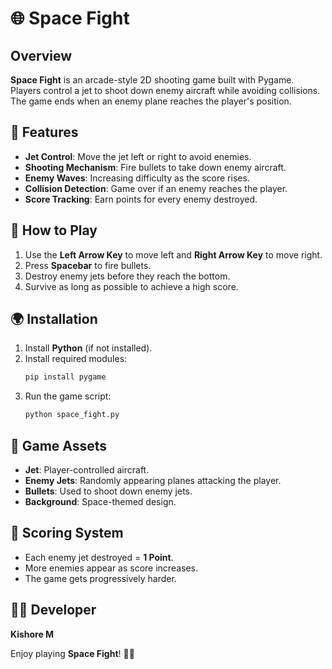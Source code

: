 # 🌐 Space Fight

## Overview
**Space Fight** is an arcade-style 2D shooting game built with Pygame. Players control a jet to shoot down enemy aircraft while avoiding collisions. The game ends when an enemy plane reaches the player's position.

## 🌟 Features
- **Jet Control**: Move the jet left or right to avoid enemies.
- **Shooting Mechanism**: Fire bullets to take down enemy aircraft.
- **Enemy Waves**: Increasing difficulty as the score rises.
- **Collision Detection**: Game over if an enemy reaches the player.
- **Score Tracking**: Earn points for every enemy destroyed.

## 📝 How to Play
1. Use the **Left Arrow Key** to move left and **Right Arrow Key** to move right.
2. Press **Spacebar** to fire bullets.
3. Destroy enemy jets before they reach the bottom.
4. Survive as long as possible to achieve a high score.

## 🌍 Installation
1. Install **Python** (if not installed).
2. Install required modules:
   ```bash
   pip install pygame
   ```
3. Run the game script:
   ```bash
   python space_fight.py
   ```

## 🚀 Game Assets
- **Jet**: Player-controlled aircraft.
- **Enemy Jets**: Randomly appearing planes attacking the player.
- **Bullets**: Used to shoot down enemy jets.
- **Background**: Space-themed design.

## 🎯 Scoring System
- Each enemy jet destroyed = **1 Point**.
- More enemies appear as score increases.
- The game gets progressively harder.


## 👨‍💻 Developer
**Kishore M**

Enjoy playing **Space Fight**! 🚀🌌


